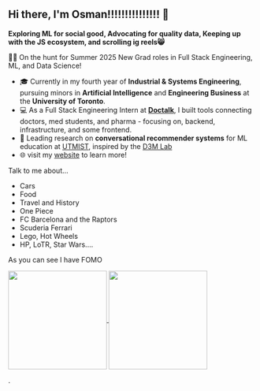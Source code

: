 ## Hi there, I'm Osman!!!!!!!!!!!!!!! 👋

**Exploring ML for social good, Advocating for quality data, Keeping up with the JS ecosystem, and scrolling ig reels😸**

🕵️‍♂️ On the hunt for Summer 2025 New Grad roles in Full Stack Engineering, ML, and Data Science!
- 🎓 Currently in my fourth year of **Industrial & Systems Engineering**, pursuing minors in **Artificial Intelligence** and **Engineering Business** at the **University of Toronto**.
- 💻 As a Full Stack Engineering Intern at **[Doctalk](https://doctalk.com/)**, I built tools connecting doctors, med students, and pharma - focusing on, backend, infrastructure, and some frontend.
- 🔭 Leading research on **conversational recommender systems** for ML education at [UTMIST](https://utmist.gitlab.io/), inspired by the [D3M Lab](https://github.com/D3Mlab/llm-convrec/blob/main/Convrec_Demo_Slides.pdf)
- 🌐 visit my [website](https://www.osmansultan.me) to learn more!

Talk to me about...
- Cars
- Food
- Travel and History
- One Piece
- FC Barcelona and the Raptors
- Scuderia Ferrari
- Lego, Hot Wheels
- HP, LoTR, Star Wars....

As you can see I have FOMO
<!--
**osman-sultan/osman-sultan** is a ✨ _special_ ✨ repository because its `README.md` (this file) appears on your GitHub profile.

Here are some ideas to get you started:

- 🔭 I’m currently working on ...
- 🌱 I’m currently learning ...
- 👯 I’m looking to collaborate on ...
- 🤔 I’m looking for help with ...
- 💬 Ask me about ...
- 📫 How to reach me: ...
- 😄 Pronouns: ...
- ⚡ Fun fact: ...
-->

<a href="https://github-readme-stats-xi-five-47.vercel.app">
  <img height=200 align="center" src="https://github-readme-stats-xi-five-47.vercel.app/api?username=osman-sultan&layout=compact&theme=tokyonight&show_icons=true&show=reviews,discussions_started,discussions_answered,prs_merged,prs_merged_percentage&rank_icon=github&include_all_commits=true" />
</a>
<a href="https://github-readme-stats-xi-five-47.vercel.app">
  <img height=200 align="center" src="https://github-readme-stats-xi-five-47.vercel.app/api/top-langs/?username=osman-sultan&size_weight=0.5&count_weight=0.5&layout=compact&theme=tokyonight&exlude_repo=privategpt,data-engineering-practice&langs_count=9" />
</a>

.
